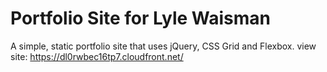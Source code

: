 # Portfolio Site for Lyle Waisman

A simple, static portfolio site that uses jQuery, CSS Grid and Flexbox.
view site: https://dl0rwbec16tp7.cloudfront.net/
